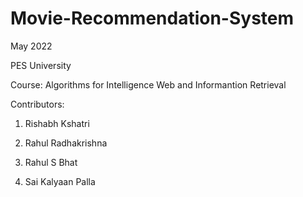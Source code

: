 # Movie-Recommendation-System

May 2022

PES University

Course: Algorithms for Intelligence Web and Informantion Retrieval


Contributors:

1. Rishabh Kshatri

2. Rahul Radhakrishna

3. Rahul S Bhat

4. Sai Kalyaan Palla
